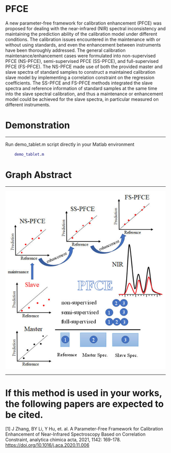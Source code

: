 # PFCE
A new parameter-free framework for calibration enhancement (PFCE) was proposed for dealing with the near-infrared (NIR) spectral inconsistency and maintaining the prediction ability of the calibration model under different conditions.  The calibration issues encountered in the maintenance with or without using standards, and even the enhancement between instruments have been thoroughly addressed.  The general calibration maintenance/enhancement cases were formulated into non-supervised PFCE (NS-PFCE), semi-supervised PFCE (SS-PFCE), and full-supervised PFCE (FS-PFCE).  The NS-PFCE made use of both the provided master and slave spectra of standard samples to construct a maintained calibration slave model by implementing a correlation constraint on the regression coefficients.  The SS-PFCE and FS-PFCE methods integrated the slave spectra and reference information of standard samples at the same time into the slave spectral calibration, and thus a maintenance or enhancement model could be achieved for the slave spectra, in particular measured on different instruments.

# Demonstration

---
Run demo_tablet.m script directly in your Matlab environment
```matlab
    demo_tablet.m
```


# Graph Abstract

---
![Image](https://github.com/JinZhangLab/PFCE/blob/ccb9f7b9312c999593d3ae2357b53d1eb2f3b083/TOC.jpg)

---
# If this method is used in your works, the following papers are expected to be cited.

[1] J Zhang, BY Li, Y Hu, et. al. A Parameter-Free Framework for Calibration Enhancement of Near-Infrared Spectroscopy Based on Correlation Constraint, analytica chimica acta, 2021, 1142: 169-178. https://doi.org/10.1016/j.aca.2020.11.006

